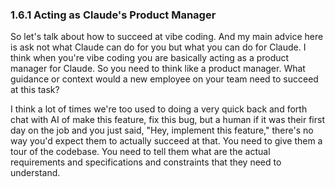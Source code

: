 ### 1.6.1 Acting as Claude's Product Manager

So let's talk about how to succeed at vibe coding. And my main advice here is ask not what Claude can do for you but what you can do for Claude. I think when you're vibe coding you are basically acting as a product manager for Claude. So you need to think like a product manager. What guidance or context would a new employee on your team need to succeed at this task?

I think a lot of times we're too used to doing a very quick back and forth chat with AI of make this feature, fix this bug, but a human if it was their first day on the job and you just said, "Hey, implement this feature," there's no way you'd expect them to actually succeed at that. You need to give them a tour of the codebase. You need to tell them what are the actual requirements and specifications and constraints that they need to understand.
